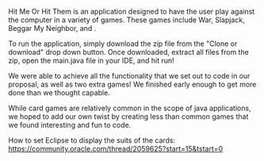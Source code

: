 Hit Me Or Hit Them is an application designed to have the user play against the computer in a variety of games. These games include War, Slapjack, Beggar My Neighbor, and <GAME>.
  
To run the application, simply download the zip file from the "Clone or download" drop down button. Once downloaded, extract all files from the zip, open the main.java file in your IDE, and hit run!

We were able to achieve all the functionality that we set out to code in our proposal, as well as two extra games! We finished early enough to get more done than we thought capable.

While card games are relatively common in the scope of java applications, we hoped to add our own twist by creating less than common games that we found interesting and fun to code.

How to set Eclipse to display the suits of the cards: https://community.oracle.com/thread/2059625?start=15&tstart=0
